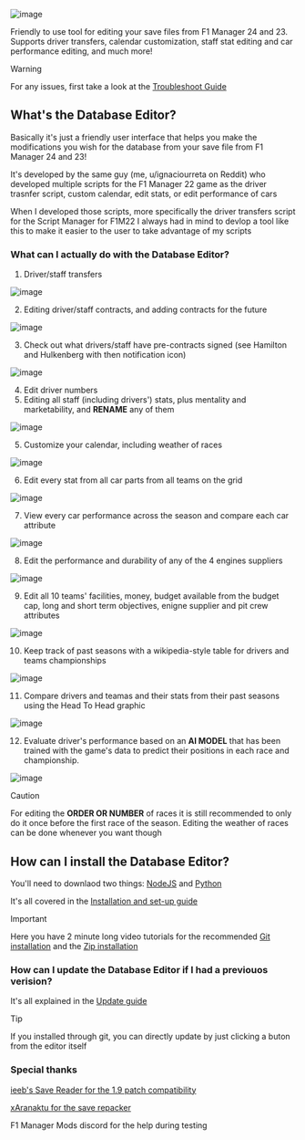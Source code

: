 ![image](https://github.com/user-attachments/assets/cb37258e-86c5-4db2-8f86-5bab0850f45c)

Friendly to use tool for editing your save files from F1 Manager 24 and 23. Supports driver transfers, calendar customization, staff stat editing and car performance editing, and much more!

> [!WARNING]
> For any issues, first take a  look at the [Troubleshoot Guide](https://github.com/IUrreta/DatabaseEditor/wiki/Troubleshoot-guide)

## What's the Database Editor? ##
Basically it's just a friendly user interface that helps you make the modifications you wish for the database from your save file from F1 Manager 24 and 23!

It's developed by the same guy (me, u/ignaciourreta on Reddit) who developed multiple scripts for the F1 Manager 22 game as the driver trasnfer script, custom calendar, edit stats, or edit performance of cars

When I developed those scripts, more specifically the driver transfers script for the Script Manager for F1M22 I always had in mind to devlop a tool like this to make it easier to the user to take advantage of my scripts

### What can I actually do with the Database Editor? ###

1. Driver/staff transfers

![image](https://github.com/user-attachments/assets/7c7657cd-2ca2-4c04-b4bb-badc1ad6f5a9)

2. Editing driver/staff contracts, and adding contracts for the future

![image](https://github.com/user-attachments/assets/61a9e810-36d2-43ae-9ddc-196b12198f9a)

3. Check out what drivers/staff have pre-contracts signed (see Hamilton and Hulkenberg with then notification icon)

![image](https://github.com/user-attachments/assets/52cb1e3c-3a6c-402b-9b20-96582a99b9d9)

4. Edit driver numbers
5. Editing all staff (including drivers') stats, plus mentality and marketability, and **RENAME** any of them

![image](https://github.com/user-attachments/assets/05bff58c-6a42-4200-8428-9eb673408a04)

5. Customize your calendar, including weather of races
   
![image](https://github.com/user-attachments/assets/256dae43-fdc6-4261-9913-1d93b61eb5bc)

6. Edit every stat from all car parts from all teams on the grid

![image](https://github.com/user-attachments/assets/9c8f934a-b4cc-46d2-a7ad-6feb85e3cb98)

7. View every car performance  across the season and compare each car attribute

![image](https://github.com/user-attachments/assets/27052ffa-5930-430b-b7e9-407813af4703)

8. Edit the performance and durability of any of the 4 engines suppliers
   
![image](https://github.com/user-attachments/assets/4514db0f-9ecc-4671-b0a6-f6b3f1a53076)

9. Edit all 10 teams' facilities, money, budget available from the budget cap, long and short term objectives, enigne supplier and pit crew attributes
   
![image](https://github.com/user-attachments/assets/243059de-4921-42d7-a59f-60bc2815f4a6)

10. Keep track of past seasons with a wikipedia-style table for drivers and teams championships
    
![image](https://github.com/user-attachments/assets/7b0fdadb-6d2c-4a72-8cee-2365bbff2c8b)

11. Compare drivers and teamas and their stats from their past seasons using the Head To Head graphic
    
![image](https://github.com/user-attachments/assets/8fe39b19-a1f7-4695-9cd8-e54241f4b7fe)

12. Evaluate driver's performance based on an **AI MODEL** that has been trained with the game's data to predict their positions in each race and championship.
    
![image](https://github.com/user-attachments/assets/40e70379-773e-43ba-b98a-2d2e020e4c70)



> [!CAUTION]
> For editing the **ORDER OR NUMBER** of races it is still recommended to only do it once before the first race of the season.
> Editing the weather of races can be done whenever you want though

## How can I install the Database Editor? ##
You'll need to downlaod two things: [NodeJS](https://nodejs.org/en/download) and [Python](https://www.python.org/downloads/)

It's all covered in the [Installation and set-up guide](https://github.com/IUrreta/DatabaseEditor/wiki/Installation-and-set%E2%80%90up-guide)

> [!IMPORTANT]
> Here you have 2 minute long video tutorials for the recommended [Git installation](https://www.youtube.com/watch?v=ashrVev0KFY) and the [Zip installation](https://www.youtube.com/watch?v=5BjV3vFMxd4)

### How can I update the Database Editor if I had a previouos verision? ###

It's all explained in the [Update guide](https://github.com/IUrreta/DatabaseEditor/wiki/Update-guide)

> [!TIP]
> If you installed through git, you can directly update by just clicking a buton from the editor itself

### Special thanks ###
[ieeb's Save Reader for the 1.9 patch compatibility](https://github.com/iebb/F1ManagerSaveReader)

[xAranaktu for the save repacker](https://github.com/xAranaktu/F1-Manager-2022-SaveFile-Repacker)

F1 Manager Mods discord for the help during testing

